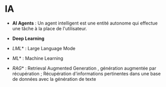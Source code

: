 # IA

 - **AI Agents**        :  Un agent intelligent est une entité autonome qui effectue une tâche à la place de l'utilisateur.
 
  - **Deep Learning**
 
 - *LML**              :  Large Language Mode

  - *ML**              :  Machine Learning

  - *RAG**          :  Retrieval Augmented Generation ,  génération augmentée par récupération ; Récupération d'informations pertinentes dans une base de données avec la génération de texte

  

 
